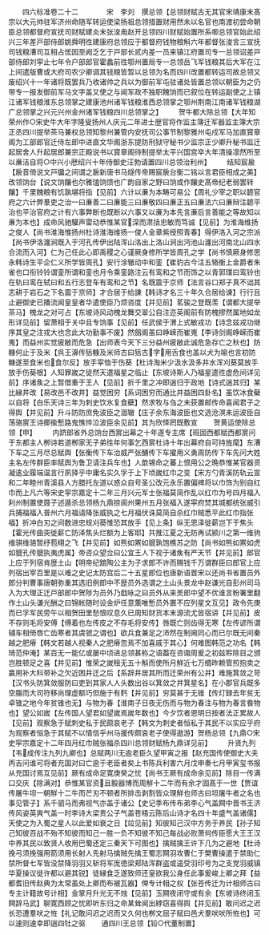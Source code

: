 <!-- { "loadSidebar": true } -->
　　四六标准卷二十二　　　　宋　李刘　撰总领【总领财赋古无其官宋靖康末髙宗以大元帅驻军济州命随军转运使梁扬祖总领措置财用然未以名官也南渡初尝命朝臣总领都督府宣抚司财赋建炎末张浚甪赵开总领四川财赋始置所系啣总领官始此绍兴三年差戸部侍郎姚舜明徃建康府总领应于都督府钱物粮斛六年都督张浚言三宣抚司钱粮漕司互相占恡因至阙乏乞于戸部长贰内差一员来镇江府置司专一总领诏差戸部侍郎刘寜止七年令户部郎官霍蠡前徃鄂州置局专一总领岳飞军钱粮其后大军在江上间遣版曹或大府司农少卿调其钱粮皆暂以总领为名而四川改置都转运司故总领又废绍兴十一年诸将既罢兵乃收诸帅之兵以为御前军屯驻诸处皆置总领以朝臣为之仍带专一报发御前军马文字盖又使之与闻军政不独职餽饷而已叙位在转运副使之上镇江诸军钱粮淮东总领掌之建康池州诸军钱粮淮西总领掌之鄂州荆南江南诸军钱粮湖广总领掌之兴元兴州金州诸军钱粮四川总领掌之】
　　贺牛都大除总领【大年知荣州作○宋史牛大年字隆叟扬州人庆元二年进士歴官将作监主簿迁军器监主簿大宗正丞四川提举茶马兼权总领知黎州兼管内安抚司公事节制黎雅州屯戍军马加直寳章阁为工部郎官迁侍左郎中进直文华阁浙东提防刑狱守秘书少监宗正少卿升秘书监迁起居舍人升起居郎兼宗正殿说书以寳章阁待制提举太平兴国宫卒大年清操凛然所至以亷洁自将○中兴小厯绍兴十年侍御史汪勃请置四川总领治利州】
　　结知宸扆【扆音倚说文戸牖之间谓之扆新唐书马燧传帝赐宸扆台衡二铭以言君臣相成之美】改领饷台【说文饷饟也尔雅馌饷馈也广韵自家之野曰饷或作饟史髙帝纪老弱罢转饟】千里餽粮有饥孰堪将指【见前】六计以亷为本畴可易公【周礼少宰之职以聼官府之六计弊羣吏之治一曰亷善二曰亷能三曰亷敬四曰亷正五曰亷法六曰亷辩注聼平治也平治官府之计有六事弊断也既断以六事又以亷为本先言亷后言善能之等故知以亷为本也】成命风驰驩声雷动恭惟某官深而肃括忠敏而笃诚【见前】为淮海维扬之俊人【尚书淮海惟扬州杜诗淮海维扬一俊人金章紫绶照青春】得伊洛入河之宗派【尚书伊洛瀍涧既入于河孔传伊出陆浑山洛出上洛山涧出沔池山瀍出河南北山四水合流而入河】仁为己任此心即禹稷之心谨厥身修所学皆周孔之学【尚书慎厥身修思永韩诗生平企仁义所学皆周孔】安行涂辙动中和銮【崔豹古今注五辂衡上金爵者朱雀也口衔铃铃谓銮所谓和銮也月令乘銮路注云有鸾和之节而饰之以青郭璞曰鸾铃也在轨曰鸾在轼曰和五行志登车有鸾和之节】名既震于京师【法言谷口郑子真不诎其志耕于岩石之下名震于京师】才合居于给諌【韩诗才名三十年久合居给谏】行行且止避御史已播流闻皇皇者华遣使臣乃烦咨度【并见前】茗骏之登既羡【谓都大提举茶马】槐龙之对可占【东坡诗风动槐龙舞交翠公自注迩英阁前有防槐摎然属地如龙形详见前】留萧相于关中且专饷事【见前】任武侯于渭上式敏戎功【诗念兹戎功继序其皇之注戎大也念此大功勤事不废】然劔阁虽曰峥嵘而崔嵬【李诗剑阁峥嵘而崔嵬】而益州实觉疲敝而危急【出师表今天下三分益州疲敝此诚危急存亡之秋也】防糠何止于及米【呉王濞传狧糠及米师古曰狧古字用舌食也盖以犬为喻也言初防糠遂至食米也食尔反】放手寜恤于伤葵【杜诗淘米少汲水汲多井水浑刈葵莫放手放手伤葵根】人知罪嵗之徒然天遣福星之临止【东坡诗斯人乃福星遣徃虚危间详见前】序诸矦之上暂借重于王人【见前】折千里之冲即遄归于政地【诗式遄其归】某比縁井改【易改邑不改井】益觉困穷【系词困穷而通比井益困四卦名】虽饮冰食蘗以自将【白乐天诗三年为刺史饮氷复食蘗】然求牧与刍之未获置邮传命喜闻君子之得舆【并见前】升斗防防庶免波臣之涸辙【庄子余东海波臣也文选沧溟未运波臣自荡骆賔王诗揶揄慙路鬼憔悴泣波臣余见前】其为欣怿罔既敷宣
　　贺黄运使除总领【申】
　　内跻郎省外总饷台西賔出幕之十年遂专主席【班固西都赋西都賔问于东都主人栁诗若道栁家无子弟徃年何事乞西賔杜诗十年出幕府自可持旌麾】东漕下车之三月尽总赋舆【张衡传下车治威严张酺传下车擢用义勇周防传下车先问大姓主名左传群臣率赋舆为鲁卫请注兵车也】人歆锡命之蕃上恨用公之晩恭惟某官器资凝逺业履端温言行夙择乎中庸名实久孚于上下顷嵗红巾之变【宋方勺青溪防轨云宣和二年睦州青溪县人方腊托左道以惑众自号圣公改元永乐置偏禆将以巾饰为别自红巾而上凡六等宋史寜宗嘉定十二年三月兴元军士张福莫简作乱以红巾为号四月福入利州制置使聂子述遁杀总领杨九鼎掠阆州果州五月张福入遂寜府焚其城都统张威引兵捕福福入普州六月福请降张威执之七月福伏诛莫简自杀红巾贼悉平此红巾指张福】折冲白刃之间数进忠规刈葵惟恐其放手【见上条】纵无恩泽徙薪岂下于焦头【霍光传曲突徙薪亡防泽焦头烂额为上客耶】共推江夏之无防再试颍川之第一维驹维骐维骆暂纾苞栩之飞【并见前】如熊如罴如貔孰饱樵苏之防【尚书如熊如罴如虎如貔孔传貔执夷虎属】帝咨众望佥曰公宜王人下视于诸矦有严天节【并见前】郎官上应于列宿肯歴土山【明帝纪舘陶公主为子求郎不许而赐钱千万谓群臣曰郎官上应列宿出宰百里是以难之史记太防宫后二十五星郎位也唐新语晋宋以还尚书省置员外郎分判曹事唐朝弥重其选旧例郎中不歴员外选谓之土山头景龙中赵谦光自彭州司马入为大理正迁戸部郎中贺陟为员外乃戱咏之曰员外从来羙郎中望不优谁言粉署里翻作土山头谦光酬之曰锦帐随时设金炉任意薫唯慙员外置不应列星文互见】政令先庚而已孚军民旁午以相贺田里愁恨叹息久已周知财货本末源流尤皆宿讲【并见前】皮不存则毛将安傅【傅着也左传皮之不存毛将安传】唇既亡则齿得无寒【左传谚所谓辅车相倚唇亡齿寒者其虞虢之谓也】欲兵食兼足之沛然在制阃同心而已尔既无间秦越之肥瘠【韩文若越人视秦人之肥瘠忽焉不加喜戚于其心】何难图韩范之功名【韩琦范仲淹】某百无一能亿或屡中顷进总领甚称之语葢在咨诹周爰之初兹聆除目之颁岂胜顿足之喜【并见前】惟荣之嵗租无五十斛而使所月觧近七万缗昨赖管煎抱卖之赢用补大科带补之欠近困井迁之后【系辞井居其所而迁荣州有公井】难施箕敛之苛【汉书头防箕敛服防曰吏到其家人人头数出谷以箕敛之井箕星名】在小郡官兵既多空膓而大司符移尚理虚额巧但施于有麫【并见前】穷莫甚于无锥【传灯録去年贫无卓锥之地今年贫锥也无】与物为春【淮南子日夜无伤而与物为春注与物为春言飬物也】望公如嵗【左传国人望君如望嵗焉嵗年数也】今夕饮者恩明日按者法正累故人【见前】观察急于赋刺史私于民颇哀老子【韩文为刺史者恒私于其民不以实应乎府为观察者恒急于其赋不以情信乎州马援传颇哀老子使得遨游】贺杨总领【九鼎○宋史寜宗嘉定十二年四月红巾贼张福杀四川总领财赋杨九鼎详见前】
　　升贤九列【韦成传注九列九卿也】总赋两川无逾老臣久望甲寅之报【赵充国传使御史大夫丙吉问谁可将者充国对曰亡逾于老臣者矣上书陈兵利害六月戊申奏七月甲寅玺书报从充国讨焉互见前】厥有成命足寛庚癸之忧【尚书王厥有成命余见前】除目一传满口交庆【除满对】恭惟某官资且毅器博而周觧十二牛而有余才固髙于一世【贾谊传屠牛坦一朝觧十二牛而芒刃不顿者所排击剥割皆众理觧也师古曰坦屠牛者之名也事见管子】系千驷马而弗视气亦盖于诸公【史记季布传布弟李心气盖闗中晋书王济传风姿英爽气盖一时李诗大梁贵公子气盖苍梧云陈后山诗才名四十年盛气盖诸儒】天使之为入蜀之星人以此爱如衰之日【竝见前】知彼知己汉中方务于养民【孙子知己知彼百战不殆不知彼而知己一胜一负不知彼不知己每战必败萧何传臣愿大王王汉中养其民以致贤人收用巴蜀还定三秦天下可图也】擒贼擒王许下几为之避地【杜诗挽弓须挽强用箭须用长射人先射马擒贼先擒王蜀志闗羽攻曹仁于樊曹操遣于禁助仁禁所督七军皆没禁降羽羽又斩将军厐徳梁郏陆浑群盗或遥受羽印号为之支党羽威镇华夏操议徙许都以避其锐】徒縁食乏遂致师还皇欲我公身任此事爰峻上卿之拜【益都耆旧传赵典为太常虽处上卿而布被瓦器】俾专计相之权【张苍传迁为计相师古曰专主计籍故号计相】金掌月升光无不烛【见前】玉闗夜闭守或有余【东坡诗终闭玉闗辞马武】聊寛西顾之忧即听东归之命某耸闻出綍窃喜得舆【并见前】敢问迟之迟长恐遭羣吠之恠【礼记敢问迟之迟而又久何也栁文屈子赋曰邑犬羣吠吠所恠也】可以速则速幸即遄四牡之驱
　　通四川王总领【铅○代董制置】

